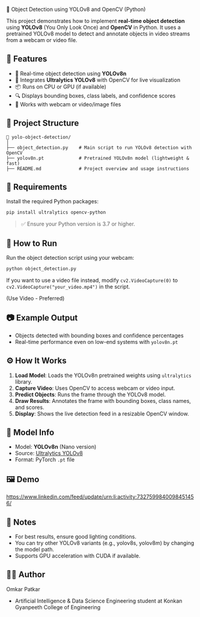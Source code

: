 🧠 Object Detection using YOLOv8 and OpenCV (Python)

This project demonstrates how to implement **real-time object detection** using **YOLOv8** (You Only Look Once) and **OpenCV** in Python. It uses a pretrained YOLOv8 model to detect and annotate objects in video streams from a webcam or video file.

## 🚀 Features

- 🎯 Real-time object detection using **YOLOv8n**
- 🧠 Integrates **Ultralytics YOLOv8** with OpenCV for live visualization
- 📦 Runs on CPU or GPU (if available)
- 🔍 Displays bounding boxes, class labels, and confidence scores
- 📸 Works with webcam or video/image files

## 📂 Project Structure

```
📁 yolo-object-detection/
│
├── object_detection.py    # Main script to run YOLOv8 detection with OpenCV
├── yolov8n.pt             # Pretrained YOLOv8n model (lightweight & fast)
├── README.md              # Project overview and usage instructions
```

## 🧰 Requirements

Install the required Python packages:

```bash
pip install ultralytics opencv-python
```

> ✅ Ensure your Python version is 3.7 or higher.

## 🧪 How to Run

Run the object detection script using your webcam:

```bash
python object_detection.py
```

If you want to use a video file instead, modify `cv2.VideoCapture(0)` to `cv2.VideoCapture("your_video.mp4")` in the script.

(Use Video - Preferred)

## 📷 Example Output

- Objects detected with bounding boxes and confidence percentages
- Real-time performance even on low-end systems with `yolov8n.pt`

## ⚙️ How It Works

1. **Load Model**: Loads the YOLOv8n pretrained weights using `ultralytics` library.
2. **Capture Video**: Uses OpenCV to access webcam or video input.
3. **Predict Objects**: Runs the frame through the YOLOv8 model.
4. **Draw Results**: Annotates the frame with bounding boxes, class names, and scores.
5. **Display**: Shows the live detection feed in a resizable OpenCV window.

## 🧠 Model Info

- Model: **YOLOv8n** (Nano version)
- Source: [Ultralytics YOLOv8](https://github.com/ultralytics/ultralytics)
- Format: PyTorch `.pt` file

## 🖼️ Demo

https://www.linkedin.com/feed/update/urn:li:activity:7327599840098451456/

## 📌 Notes

- For best results, ensure good lighting conditions.
- You can try other YOLOv8 variants (e.g., yolov8s, yolov8m) by changing the model path.
- Supports GPU acceleration with CUDA if available.

## 🧑‍💻 Author

Omkar Patkar
 - Artificial Intelligence & Data Science Engineering student at Konkan Gyanpeeth College of Engineering
